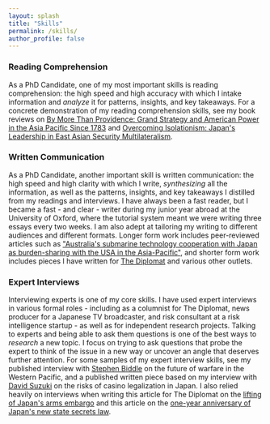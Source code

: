 ```yaml
---
layout: splash
title: "Skills"
permalink: /skills/
author_profile: false
---
```


### Reading Comprehension

As a PhD Candidate, one of my most important skills is reading comprehension: the high speed and high accuracy with which I intake information and *analyze* it for patterns, insights, and key takeaways. For a concrete demonstration of my reading comprehension skills, see my book reviews on <a href="https://cimsec.org/by-more-than-providenceby-more-than-providence-grand-strategy-and-american-power-in-the-asia-pacific-since-1783/">By More Than Providence: Grand Strategy and American Power in the Asia Pacific Since 1783</a> and <a href="https://networks.h-net.org/node/28443/reviews/9356837/pollmann-midford-overcoming-isolationism-japan%E2%80%99s-leadership-east">Overcoming Isolationism: Japan's Leadership in East Asian Security Multilateralism</a>.

### Written Communication

As a PhD Candidate, another important skill is written communication: the high speed and high clarity with which I write, *synthesizing* all the information, as well as the patterns, insights, and key takeaways I distilled from my readings and interviews. I have always been a fast reader, but I became a fast - and clear - writer during my junior year abroad at the University of Oxford, where the tutorial system meant we were writing three essays every two weeks. I am also adept at tailoring my writing to different audiences and different formats. Longer form work includes peer-reviewed articles such as  <a href="https://www.tandfonline.com/doi/abs/10.1080/10357718.2015.1034088?journalCode=caji20">"Australia's submarine technology cooperation with Japan as burden-sharing with the USA in the Asia-Pacific"</a>, and shorter form work includes pieces I have written for <a href="https://thediplomat.com/authors/mina-pollmann/">The Diplomat</a> and various other outlets. 

### Expert Interviews

Interviewing experts is one of my core skills. I have used expert interviews in various formal roles - including as a columnist for The Diplomat, news producer for a Japanese TV broadcaster, and risk consultant at a risk intelligence startup - as well as for independent research projects. Talking to experts and being able to ask them questions is one of the best ways to *research* a new topic. I focus on trying to ask questions that probe the expert to think of the issue in a new way or uncover an angle that deserves further attention. For some samples of my expert interview skills, see my published interview with <a href="https://cimsec.org/sea-control-130-stephen-biddle-future-warfare-western-pacific/">Stephen Biddle</a> on the future of warfare in the Western Pacific, and a published written piece based on my interview with <a href="https://www.blackpeakgroup.com/wp-content/uploads/2018/07/Blackpeak-RANE-Interview-David-Suzuki-Japan-Rolls-Dice-on-Legalizing-Casinos.pdf">David Suzuki</a> on the risks of casino legalization in Japan. I also relied heavily on interviews when writing this article for The Diplomat on the <a href="https://thediplomat.com/2015/10/the-truth-about-japans-defense-exports/">lifting of Japan's arms embargo</a> and this article on the <a href="https://thediplomat.com/2015/12/japans-controversial-state-secrets-law-one-year-later/">one-year anniversary of Japan's new state secrets law</a>. 